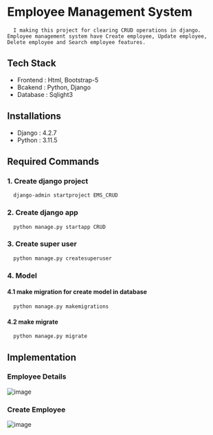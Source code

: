 # Employee Management System
      I making this project for clearing CRUD operations in django. Employee management system have Create employee, Update employee, Delete employee and Search employee features.

## Tech Stack
- Frontend : Html, Bootstrap-5
- Bcakend : Python, Django
- Database : Sqlight3

##  Installations
- Django : 4.2.7
- Python : 3.11.5

## Required Commands 

### 1. Create django project
      django-admin startproject EMS_CRUD

### 2. Create django app
      python manage.py startapp CRUD

### 3. Create super user
      python manage.py createsuperuser

### 4. Model
#### 4.1 make migration for create model in database<br/>
      python manage.py makemigrations
#### 4.2 make migrate 
      python manage.py migrate
  
## Implementation

### Employee Details
![image](https://github.com/Nimisha-Mavar/Employee_Management_System/assets/112267753/62b5facd-478f-4396-b85a-5b00767f445c)

### Create Employee
![image](https://github.com/Nimisha-Mavar/Employee_Management_System/assets/112267753/26cafc64-df6c-4477-bed2-35b52ffea79a)


